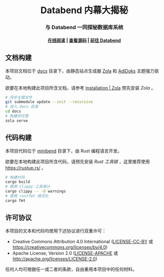 <div align="center">

<h1 align="center">Databend 内幕大揭秘</h1>
<h3 align="center">与 Databend 一同探秘数据库系统</h3>
 
<h4 align="center">
  <a href="https://databend-internals.psiace.me">在线阅读</a>  |
  <a href="https://github.com/psiace/databend-internals">查看源码</a>  |
  <a href="https://github.com/datafuselabs/databend">前往 Databend</a>
</h4>

</div>

## 文档构建

本项目文档位于 [docs](./docs/) 目录下，由静态站点生成器 [Zola](https://getzola.org/) 和 [AdiDoks](https://github.com/aaranxu/adidoks) 主题强力驱动。

欲要在本地构建此项目所含文档，请参考 [Installation | Zola](https://www.getzola.org/documentation/getting-started/installation/) 预先安装 *Zola* 。

```bash
# 同步主题文件
git submodule update --init --recursive
# 进入 docs 目录
cd docs
# 构建并托管
zola serve
```

## 代码构建

本项目代码位于 [minibend](./minibend/) 目录下，由 Rust 编程语言开发。

欲要在本地构建此项目所含代码，请预先安装 *Rust 工具链* ，这里推荐使用 <https://rustup.rs/> 。

```bash
# 构建代码
cargo build
# 使用 Clippy 工具审计
cargo clippy -- -D warnings
# 使用 rustfmt 格式化
cargo fmt
```

## 许可协议

本项目的文本和代码均使用下述协议进行双重许可：

- Creative Commons Attribution 4.0 International ([LICENSE-CC-BY](./LICENSE-CC-BY) 或 https://creativecommons.org/licenses/by/4.0)
- Apache License, Version 2.0 ([LICENSE-APACHE](./LICENSE-APACHE) 或 http://apache.org/licenses/LICENSE-2.0)

任何人均可根据任一或二者的条款，自由重用本项目中的任何材料。
